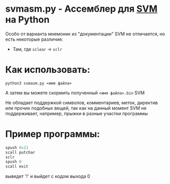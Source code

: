 # svmasm.py - Ассемблер для [SVM](https://github.com/DisStudio-SOFT/SVM) на Python

Особо от варианта мнемоник из "документации" SVM не отличается, но есть некоторые различия:
 * Там, где `sclear` -> `sclr`

# Как использовать:

`python3 svmasm.py <имя файла>`

А затем вы можете скормить полученный `<имя файла>.bin` SVM

Не обладает поддержкой символов, комментариев, меток, директив или прочих подобных вещей, так как на данный момент SVM не поддерживает, например, прыжки в разные участки программы

# Пример программы:

```as
spush 0x21
scall putchar
sclr
spush 0
scall exit
```
выведет '!' и выйдет с кодом выхода 0